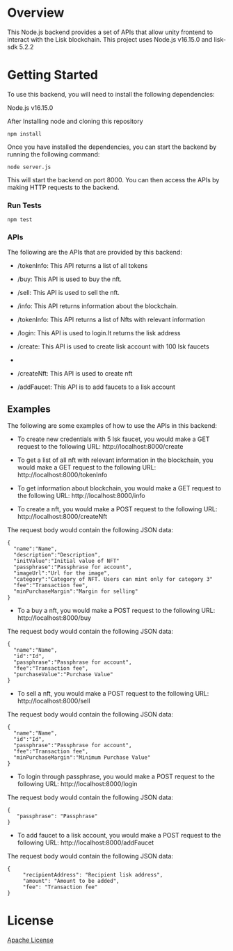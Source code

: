 # Overview
This Node.js backend provides a set of APIs that allow unity frontend to interact with the Lisk blockchain. This project uses Node.js v16.15.0 and lisk-sdk 5.2.2


# Getting Started
To use this backend, you will need to install the following dependencies:

Node.js v16.15.0

After Installing node and cloning this repository
```
npm install
```

Once you have installed the dependencies, you can start the backend by running the following command:
```
node server.js
```

This will start the backend on port 8000. You can then access the APIs by making HTTP requests to the backend.

### Run Tests

```
npm test
```

### APIs
The following are the APIs that are provided by this backend:

- /tokenInfo: This API returns a list of all tokens

- /buy: This API is used to buy the nft.

- /sell: This API is used to sell the nft.

- /info: This API returns information about the blockchain.

- /tokenInfo: This API returns a list of Nfts with relevant information

- /login: This API is used to login.It returns the lisk address

- /create: This API is used to create lisk account with 100 lsk faucets
- 
- /createNft: This API is used to create nft

- /addFaucet: This API is to add faucets to a lisk account 

## Examples
The following are some examples of how to use the APIs in this backend:

- To create new credentials with 5 lsk faucet, you would make a GET request to the following URL:
http://localhost:8000/create

- To get a list of all nft with relevant information in the blockchain, you would make a GET request to the following URL:
http://localhost:8000/tokenInfo

- To get information about blockchain, you would make a GET request to the following URL:
http://localhost:8000/info

- To create a nft, you would make a POST request to the following URL:
http://localhost:8000/createNft

The request body would contain the following JSON data:

    {
      "name":"Name",
      "description":"Description",
      "initValue":"Initial value of NFT"
      "passphrase":"Passphrase for account",
      "imageUrl":"Url for the image",
      "category":"Category of NFT. Users can mint only for category 3"
      "fee":"Transaction fee",
      "minPurchaseMargin":"Margin for selling"
    }

- To a buy a nft, you would make a POST request to the following URL:
http://localhost:8000/buy

The request body would contain the following JSON data:

    {
      "name":"Name",
      "id":"Id",
      "passphrase":"Passphrase for account",
      "fee":"Transaction fee",
      "purchaseValue":"Purchase Value"
    }

- To sell a nft, you would make a POST request to the following URL:
http://localhost:8000/sell


The request body would contain the following JSON data:


    {
      "name":"Name",
      "id":"Id",
      "passphrase":"Passphrase for account",
      "fee":"Transaction fee",
      "minPurchaseMargin":"Minimum Purchase Value"
    }



- To login through passphrase, you would make a POST request to the following URL:
http://localhost:8000/login

The request body would contain the following JSON data:

    {
       "passphrase": "Passphrase"
    }

- To add faucet to a lisk account, you would make a POST request to the following URL:
http://localhost:8000/addFaucet

The request body would contain the following JSON data:

    {
         "recipientAddress": "Recipient lisk address",
         "amount": "Amount to be added",
         "fee": "Transaction fee"
    }



# License
[Apache License](LICENSE)
